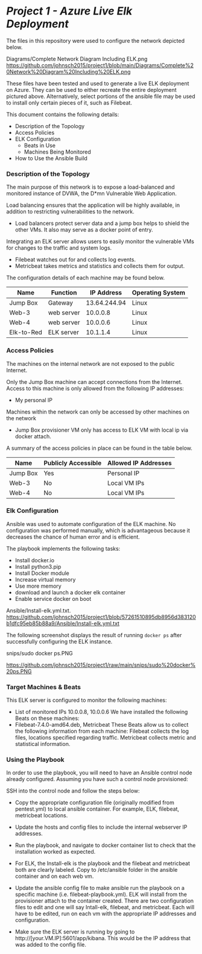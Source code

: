 # *Project 1 - Azure Live Elk Deployment*



The files in this repository were used to configure the network depicted below.

Diagrams/Complete Network Diagram Including ELK.png
https://github.com/johnsch2015/project1/blob/main/Diagrams/Complete%20Network%20Diagram%20Including%20ELK.png

These files have been tested and used to generate a live ELK deployment on Azure. They can be used to either recreate the entire deployment pictured above. Alternatively, select portions of the ansible file may be used to install only certain pieces of it, such as Filebeat.


This document contains the following details:
- Description of the Topology
- Access Policies
- ELK Configuration
  - Beats in Use
  - Machines Being Monitored
- How to Use the Ansible Build


### Description of the Topology

The main purpose of this network is to expose a load-balanced and monitored instance of DVWA, the D*mn Vulnerable Web Application.

Load balancing ensures that the application will be highly available, in addition to restricting vulnerabilities to the network.
- Load balancers protect server data and a jump box helps to shield the other VMs. It also may serve as a docker point of entry.

Integrating an ELK server allows users to easily monitor the vulnerable VMs for changes to the traffic and system logs.
- Filebeat watches out for and collects log events.
- Metricbeat takes metrics and statistics and collects them for output.

The configuration details of each machine may be found below.

| Name     | Function  | IP Address | Operating System |
|----------|-----------|------------|------------------|
|Jump Box  | Gateway   |13.64.244.94| Linux            |
| Web-3    |web server |10.0.0.8    | Linux            |
| Web-4    |web server |10.0.0.6    | Linux            |
|Elk-to-Red|ELK server |10.1.1.4    | Linux            |

### Access Policies

The machines on the internal network are not exposed to the public Internet. 

Only the Jump Box machine can accept connections from the Internet. Access to this machine is only allowed from the following IP addresses:
- My personal IP

Machines within the network can only be accessed by other machines on the network
- Jump Box provisioner VM only has access to ELK VM with local ip via docker attach.

A summary of the access policies in place can be found in the table below.

| Name     | Publicly Accessible | Allowed IP Addresses |
|----------|---------------------|----------------------|
| Jump Box | Yes                 | Personal IP          |
|    Web-3 | No                  | Local VM IPs         |
|    Web-4 | No                  | Local VM IPs         |                      

### Elk Configuration

Ansible was used to automate configuration of the ELK machine. No configuration was performed manually, which is advantageous because it decreases the chance of human error and is efficient.

The playbook implements the following tasks:
- Install docker.io
- Install python3.pip
- Install Docker module
- Increase virtual memory
- Use more memory
- download and launch a docker elk container
- Enable service docker on boot
  
Ansible/Install-elk.yml.txt. https://github.com/johnsch2015/project1/blob/57261510895db8956d383120b1dfc95eb85b88a9/Ansible/Install-elk.yml.txt

The following screenshot displays the result of running `docker ps` after successfully configuring the ELK instance.

snips/sudo docker ps.PNG

https://github.com/johnsch2015/project1/raw/main/snips/sudo%20docker%20ps.PNG


### Target Machines & Beats
This ELK server is configured to monitor the following machines:
- List of monitored IPs
10.0.0.8, 10.0.0.6
We have installed the following Beats on these machines:
- Filebeat-7.4.0-amd64.deb, Metricbeat
These Beats allow us to collect the following information from each machine: Filebeat collects the log files, locations specified regarding traffic. Metricbeat collects metric and statistical information. 

### Using the Playbook
In order to use the playbook, you will need to have an Ansible control node already configured. Assuming you have such a control node provisioned: 

SSH into the control node and follow the steps below:
- Copy the appropriate configuration file (originally modified from pentest.yml) to local ansible container. For example, ELK, filebeat, metricbeat locations.
- Update the hosts and config files to include the internal webserver IP addresses.
- Run the playbook, and navigate to docker container list to check that the installation worked as expected.

- For ELK, the Install-elk is the playbook and the filebeat and metricbeat both are clearly labeled. Copy to /etc/ansible folder in the ansible container and on each web vm.
- Update the ansible config file to make ansible run the playbook on a specific machine (i.e. filebeat-playbook.yml). ELK will install from the provisioner attach to the container created. There are two configuration files to edit and one will say Intall-elk, filebeat, and metricbeat. Each will have to be edited, run on each vm with the appropriate IP addresses and configuration.
- Make sure the ELK server is running by going to http://[your.VM.IP]:5601/app/kibana. This would be the IP address that was added to the config file.
